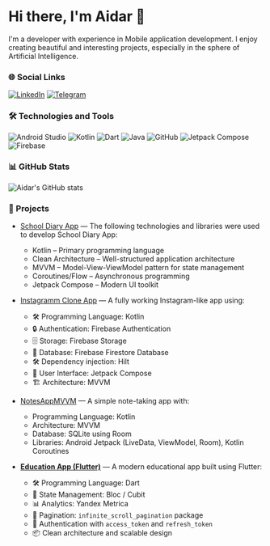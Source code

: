 # Hi there, I'm Aidar 👋

I'm a developer with experience in Mobile application development. I enjoy creating beautiful and interesting projects, especially in the sphere of Artificial Intelligence.

### 🌐 Social Links
[![LinkedIn](https://img.shields.io/badge/-LinkedIn-333333?style=flat&logo=linkedin)](https://www.linkedin.com/in/aidar-mukanbet-0214a1256/)
[![Telegram](https://img.shields.io/badge/-Telegram-333333?style=flat&logo=telegram)](https://t.me/aidaroq)

### 🛠 Technologies and Tools
![Android Studio](https://img.shields.io/badge/-Android%20Studio-333333?style=flat&logo=android-studio)
![Kotlin](https://img.shields.io/badge/-Kotlin-333333?style=flat&logo=kotlin)
![Dart](https://img.shields.io/badge/-Dart-333333?style=flat&logo=dart)
![Java](https://img.shields.io/badge/-Java-333333?style=flat&logo=java)
![GitHub](https://img.shields.io/badge/-GitHub-333333?style=flat&logo=github)
![Jetpack Compose](https://img.shields.io/badge/-Jetpack%20Compose-333333?style=flat&logo=jetpack-compose)
![Firebase](https://img.shields.io/badge/-Firebase-333333?style=flat&logo=firebase)

### 📊 GitHub Stats
![Aidar's GitHub stats](https://github-readme-stats.vercel.app/api?username=aidar&show_icons=true&theme=radical)

### 📁 Projects

* [School Diary App](https://github.com/idar1o/SchoolDiaryApp) — The following technologies and libraries were used to develop School Diary App:

  * Kotlin – Primary programming language
  * Clean Architecture – Well-structured application architecture
  * MVVM – Model-View-ViewModel pattern for state management
  * Coroutines/Flow – Asynchronous programming
  * Jetpack Compose – Modern UI toolkit

* [Instagramm Clone App](https://github.com/idar1o/InstagrammCloneApp) — A fully working Instagram-like app using:

  * 🛠 Programming Language: Kotlin
  * 🔒 Authentication: Firebase Authentication
  * 🗄 Storage: Firebase Storage
  * 📄 Database: Firebase Firestore Database
  * 🛠 Dependency injection: Hilt
  * 🎨 User Interface: Jetpack Compose
  * 🏗 Architecture: MVVM

* [NotesAppMVVM](https://github.com/idar1o/NotesAppMVVM) — A simple note-taking app with:

  * Programming Language: Kotlin
  * Architecture: MVVM
  * Database: SQLite using Room
  * Libraries: Android Jetpack (LiveData, ViewModel, Room), Kotlin Coroutines

* **[Education App (Flutter)](https://github.com/idar1o/EducationApp)** — A modern educational app built using Flutter:

  * 🛠 Programming Language: Dart
  * 📱 State Management: Bloc / Cubit
  * 📊 Analytics: Yandex Metrica
  * 🔄 Pagination: `infinite_scroll_pagination` package
  * 🔐 Authentication with `access_token` and `refresh_token`
  * 📦 Clean architecture and scalable design

